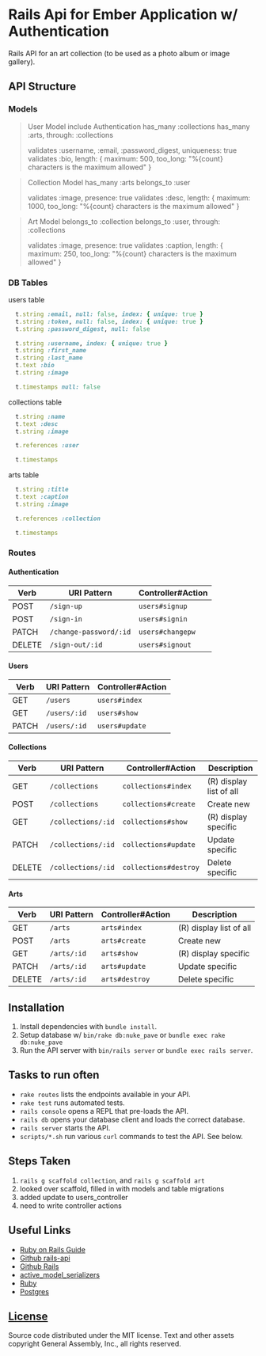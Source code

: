 # Rails Api for Ember Application w/ Authentication

Rails API for an art collection (to be used as a photo album or image gallery).

## API Structure

### Models

> User Model
>  include Authentication
>  has_many :collections
>  has_many :arts, through: :collections
>
>  validates :username, :email, :password_digest, uniqueness: true
>  validates :bio, length: { maximum: 500,
>    too_long: "%{count} characters is the maximum allowed" }

> Collection Model
>  has_many :arts
>  belongs_to :user
>
>  validates :image, presence: true
>  validates :desc, length: { maximum: 1000,
>    too_long: "%{count} characters is the maximum allowed" }

> Art Model
>  belongs_to :collection
>  belongs_to :user, through: :collections
>
>  validates :image, presence: true
>  validates :caption, length: { maximum: 250,
>    too_long: "%{count} characters is the maximum allowed" }

### DB Tables

users table

```ruby
  t.string :email, null: false, index: { unique: true }
  t.string :token, null: false, index: { unique: true }
  t.string :password_digest, null: false

  t.string :username, index: { unique: true }
  t.string :first_name
  t.string :last_name
  t.text :bio
  t.string :image

  t.timestamps null: false
```

collections table

```ruby
  t.string :name
  t.text :desc
  t.string :image

  t.references :user

  t.timestamps
```

arts table

```ruby
  t.string :title
  t.text :caption
  t.string :image

  t.references :collection

  t.timestamps
```

### Routes

#### Authentication

| Verb   | URI Pattern            | Controller#Action |
|--------|------------------------|-------------------|
| POST   | `/sign-up`             | `users#signup`    |
| POST   | `/sign-in`             | `users#signin`    |
| PATCH  | `/change-password/:id` | `users#changepw`  |
| DELETE | `/sign-out/:id`        | `users#signout`   |

#### Users

| Verb  | URI Pattern  | Controller#Action |
|-------|--------------|-------------------|
| GET   | `/users`     | `users#index`     |
| GET   | `/users/:id` | `users#show`      |
| PATCH | `/users/:id` | `users#update`    |

#### Collections

| Verb   | URI Pattern        | Controller#Action     | Description             |
|--------|--------------------|-----------------------|-------------------------|
| GET    | `/collections`     | `collections#index`   | (R) display list of all |
| POST   | `/collections`     | `collections#create`  | Create new              |
| GET    | `/collections/:id` | `collections#show`    | (R) display specific    |
| PATCH  | `/collections/:id` | `collections#update`  | Update specific         |
| DELETE | `/collections/:id` | `collections#destroy` | Delete specific         |

#### Arts

| Verb   | URI Pattern | Controller#Action | Description             |
|--------|-------------|-------------------|-------------------------|
| GET    | `/arts`     | `arts#index`      | (R) display list of all |
| POST   | `/arts`     | `arts#create`     | Create new              |
| GET    | `/arts/:id` | `arts#show`       | (R) display specific    |
| PATCH  | `/arts/:id` | `arts#update`     | Update specific         |
| DELETE | `/arts/:id` | `arts#destroy`    | Delete specific         |

## Installation

1.  Install dependencies with `bundle install`.
1.  Setup database w/ `bin/rake db:nuke_pave` or `bundle exec rake db:nuke_pave`
1.  Run the API server with `bin/rails server` or `bundle exec rails server`.

## Tasks to run often

-   `rake routes` lists the endpoints available in your API.
-   `rake test` runs automated tests.
-   `rails console` opens a REPL that pre-loads the API.
-   `rails db` opens your database client and loads the correct database.
-   `rails server` starts the API.
-   `scripts/*.sh` run various `curl` commands to test the API. See below.

## Steps Taken

1.  `rails g scaffold collection`, and `rails g scaffold art`
1.  looked over scaffold, filled in with models and table migrations
1.  added update to users_controller
1.  need to write controller actions

## Useful Links

-   [Ruby on Rails Guide](http://guides.rubyonrails.org/)
-   [Github rails-api](https://github.com/rails-api/rails-api)
-   [Github Rails](https://github.com/rails/rails)
-   [active_model_serializers](https://github.com/rails-api/active_model_serializers)
-   [Ruby](https://www.ruby-lang.org/en/)
-   [Postgres](http://www.postgresql.org)

## [License](LICENSE)

Source code distributed under the MIT license. Text and other assets copyright
General Assembly, Inc., all rights reserved.

